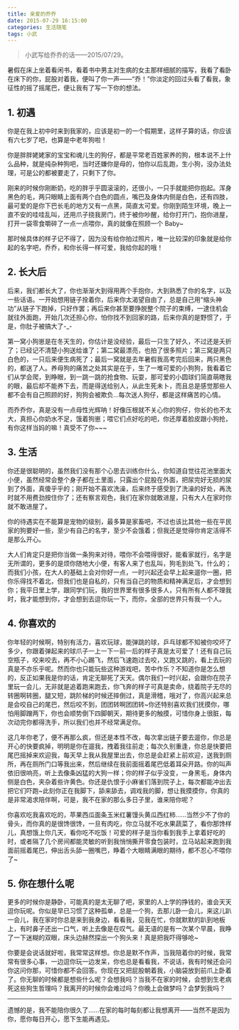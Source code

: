 ```yaml
---
title: 亲爱的乔乔
date: 2015-07-29 16:15:00
categories: 生活随笔
tags: 小武
---
```


> 小武写给乔乔的话——2015/07/29。

<!-- more -->

暑假在床上坐着看闲书，看着书中男主对生病的女主那样细腻的描写，我看了看卧在床下的你，屁股对着我，便叫了你一声——“乔！”你淡定的回过头看了看我，象征性的摇了摇尾巴，便让我有了写一下你的想法。

## 1. 初遇

你是在我上初中时来到我家的，应该是初一的一个假期里，这样子算的话，你应该有六七岁了吧，也算是中老年狗啦！

你是胖胖姥姥家的宝宝和魂儿生的狗仔，都是平常老百姓家养的狗，根本说不上什么品种，就是纯杂种狗吧，当时还嫌你是母的，怕你以后乱跑，生小狗，没办法处理，可是公的都被要走了，只剩下了你。

刚来的时候你刚断奶，吃的胖乎乎圆滚滚的，还很小，一只手就能把你抱起。浑身黑色的毛，两只眼睛上面有两个白色的圆点，嘴巴及身体内侧是白色，还有四肢，最可爱的是你下巴长毛的地方又有一点黑，简直太可爱。你刚到陌生环境，晚上一直不安的哇哇乱叫，还用爪子挠我房门，终于被你吵醒，给你打开门，抱你进屋，打开一袋零食嚼碎了一点一点喂你，真的就像在照顾一个 Baby~

那时候具体的样子记不得了，因为没有给你拍过照片，唯一比较深的印象就是给你起的名字吧，乔乔，和你长得一样可爱，我给你起的哦！

## 2. 长大后

后来，我们都长大了，你也渐渐大到得用两个手抱你，大到熟悉了你的名字，以及一些话语。一开始想用链子拴着你，后来你太渴望自由了，总是自己用“缩头神功”从链子下跑掉，只好作罢；再后来你甚至要挣脱整个院子的束缚，一逮住机会就往外面跑，开始几次还担心你，怕你找不到回家的路，后来你真的是野惯了，于是，你肚子被搞大了-\_-

第一窝小狗崽是在冬天生的，你估计是没经验，最后一只生了好久，不过还是夭折了；已经记不清楚小狗送给谁了；第二窝最漂亮，也拍了很多照片；第三窝是两只白色的，一只后来便生病死了；最后一窝就是去年暑假我高考完后回来，两只黑色的，都送了人。养母狗的痛苦之处其实是在于，生了一堆可爱的小狗狗，我看着它们从学会爬，到睁眼，到一跳一跳的抢食物、玩耍，那可爱的小圆球们简直萌瞎我的眼，最后却不能养下去，而是得送给别人，从此生死未卜，而且总是感觉那些人都不会有自己照顾的好，狗狗会被欺负...每次送人狗仔，都是这样痛苦的心情。

而乔乔你，真是没有一点母性光辉呐！好像压根就不关心你的狗仔，你长的也不太大，真担心你奶水不足，饿着狗崽；喂它们点好吃的吧，你还厚着脸皮跟小狗抢，有你这样当妈的嘛！真受不了你~~~

## 3. 生活

你还是很聪明的，虽然我们没有那个心思去训练你什么，你知道自觉往花池里面大小便，虽然经常会整个身子都在土里面，只露出个屁股在外面，把尿完好无损的尿到了外面，真傻乎乎的；刚开始不喜欢洗澡，后来终于感受到了洗澡的好处，再洗时就不用费劲按住你了；还有察言观色，我们在家你就敢进屋，只有大人在家时你就不敢进屋了。

你的待遇实在不能算是宠物的级别，最多算是家畜吧，不过也该比其他一些在平民家的狗要好一些，至少有自己的名字，至少不会饿着；但我还是觉得你肯定活得不是那么开心。

大人们肯定只是把你当做一条狗来对待，喂你不会喂得很好，能看家就行，名字是无所谓的，更多的是烦你随地大小便，有客人来了也乱叫，狗毛到处飞，什么的；而我们小孩，在大人的基础上会对你好一点，一时兴起还会早上起来遛你一圈，把你乐得找不着北，但我们也是自私的，只有当自己的物质和精神满足后，才会想到你；我平日里上学，跟同学们玩，我的世界里有很多很多人，只有所有人都不理我时，我才能想到你，才会想到去逗你玩一下，而你，全部的世界只有我一个人。

## 4. 你喜欢的

你年轻的时候啊，特别有活力，喜欢玩球，能弹跳的球，乒乓球都不知被你咬坏了多少，你跟着弹起来的球爪子一上一下一前一后的样子真是太可爱了！还有自己玩空瓶子，咬来咬去，再不小心踢飞，然后飞速跑过去咬，又跑又跳的，看上去玩的真是不亦乐乎呢。然而你也只能玩些这种游戏吧，苦中作乐？不知道你是怎么想的，反正如果我是你的话，肯定无聊死了天天。偶尔我们一时兴起，会跟你在院子里玩一会儿，无非就是追着跑来跑去，你飞奔的样子可真是卖命，绕着院子无尽的转圈啊转圈，腿又短，跳阶梯的时候还摔倒过，真是滑稽，哦对了，你高兴起来总是会咬自己的尾巴，然后咬不到，团团转啊团团转~你还特别喜欢我们抚摸你，哪怕用脚蹭两下，你也会顺势倒下四脚朝天，期待更多的触摸，可惜你身上很脏，每次动完你都得洗手，所以我们也并不经常满足你。

这几年你老了，便不再那么疯，但还是本性不改，每次拿出链子要去遛你，你总是开心的快要疯掉，明明是你在遛我，拽着我往前走；每次久别重逢，你总是快要把尾巴摇掉来欢迎我，每天早上我从我屋里出去，你总是会赶紧上前欢迎，送我到厕所，再在厕所门口等我出来，然后继续在我前面摇着尾巴低着耳朵开路。你的叫声依旧很响亮，听上去像条凶猛的大狗一样；你的样子似乎没变，一身黑毛，身体内侧是白色，夹杂着些许黄色。你还是仇恨于小麻雀们落到院子上，每次都能冲出去把它们吓跑~此刻你正在我脚下，舔来舔去，调戏我的脚，想让我摸摸你，你真的是非常渴求陪伴啊，可是，我不在家的那么多日子里，谁来陪你呢？

你喜欢吃我喜欢吃的，苹果西瓜面条玉米红薯馒头黄瓜西红柿......当然少不了你的骨头，而你真的是很馋很馋，一旦有肉吃，你立马就不吃水果蔬菜了，看你那馋样儿，真想饿上你几天，看你吃不吃饭！可爱的样子是当你看到我手上拿着好吃的时，或者隔了几个房间都能灵敏的听到我悄悄撕开零食包装时，立马站起来跑到我面前摇着尾巴，伸出舌头舔一圈嘴巴，睁着个大眼睛满眼的期待，都不忍心不喂你了~

## 5. 你在想什么呢

更多的时候你是静卧，可能真的是太无聊了吧，家里的人上学的挣钱的，谁会天天逗你玩呢。你似是早已习惯了这种孤单，总是一个狗，去那儿卧一会儿，来这儿趴一会儿，我在家时你总是来到我身边，看看我，见我在忙，你就默默的趴到地板上，有时鼻子还出一口气，听上去像是在叹气。最无语的是有一次某个早晨，我睁了一下迷糊的双眼，床头边赫然探出一个狗头来！真是把我吓得够呛~

你要是会说话就好啦，我常常这样想。你总是默不作声，当我陪着你的时候，我常常有很多心事，一边逗你玩一边发呆，你也总是看看我，不说话，我有时候还会问你这问你那，可惜你都不会回答。你现在又把屁股朝着我，小脑袋放到前爪上卧着了。你无聊的时候都是想些什么呢？会想我吗？当我不在家的时候，会想到生老病死这些狗生哲理吗？我离开的时候你会难过吗？你晚上会做梦吗？会梦到我吗？

---

遗憾的是，我不能陪你很久了......在家的每时每刻都让我想离开——当然不是因为你，愿你每日开心，愿下生能再遇见。
